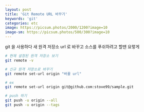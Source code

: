 ```yaml
---
layout: post
title: 'Git Remote URL 바꾸기'
keywords: 'git'
categories: etc
image: https://picsum.photos/2000/1200?image=10
image-sm: https://picsum.photos/500/300?image=10
---
```


git 을 사용하다 새 원격 저장소 url 로 바꾸고 소스를 푸쉬하려고 할땐 요렇게

```bash
# 현재 설정된 원격 저장소 보기
git remote -v

# 신규 원격 저장소로 바꾸기
git remote set-url origin "바꿀 url"

# ex
git remote set-url origin git@github.com:stove99/sample.git

# push 하기
git push -u origin --all
git push -u origin --tags
```
